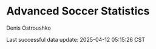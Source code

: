 # Advanced Soccer Statistics
Denis Ostroushko

<!-- gfm -->

Last successful data update: 2025-04-12 05:15:26 CST
